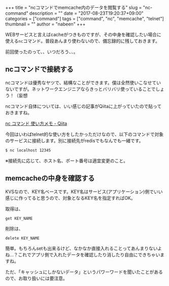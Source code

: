 +++
title = "ncコマンドでmemcache内のデータを閲覧する"
slug = "nc-command"
description = ""
date = "2017-08-23T19:20:37+09:00"
categories = ["command"]
tags = ["command", "nc", "memcache", "telnet"]
thumbnail = ""
author = "nabeen"
+++

WEBサービスと言えばcacheがつきものですが、その中身を確認したい場合に使える`nc`コマンド。普段あんまり使わないので、備忘録的に残しておきます。

前回使ったのって、、いつだろう、、。

## ncコマンドで接続する
ncコマンドは優秀なヤツで、結構なことができます。僕は全然使いこなせていないですが。ネットワークエンジニアならきっとバリバリ使っていることでしょう！（妄想

ncコマンド自体については、いい感じの記事がQiitaに上がっていたので貼っておきますね。

[nc コマンド 使い方メモ \- Qiita](http://qiita.com/yasuhiroki/items/d470829ab2e30ee6203f)

今回はいわばtelnet的な使い方をしたかっただけなので、以下のコマンドで対象のサービスに接続します。別に接続先がredisでもなんでも一緒です。

```bash
$ nc localhost 12345
```

※接続先に応じて、ホスト名、ポート番号は適宜変更のこと。

## memcacheの中身を確認する
KVSなので、KEY名ベースです。KEY名はサービス(アプリケーション)側でいい感じに作ってると思うので、対象となるKEY名を指定すればOK。

取得は、

```
get KEY_NAME
```

削除は、

```
delete KEY_NAME
```

簡単。もちろんsetも出来るけど、なかなか直接入れることってあんまりないよね...？これでアプリ側で入れたデータを確認したり消したり自由にできちゃいますね。

ただ、「キャッシュにしかないデータ」というパワーワードを聞いたことがあるので、お取り扱いには要注意。

